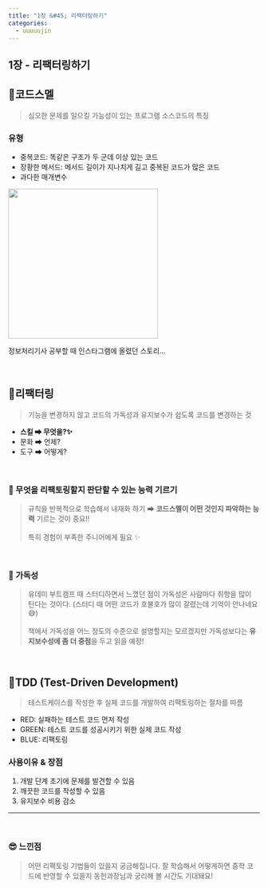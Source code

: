 ```yaml
---
title: "1장 &#45; 리팩터링하기"
categories:
  - uuuuujin
---
```


## 1장 - 리팩터링하기

## 📌코드스멜
> 심오한 문제를 일으킬 가능성이 있는 프로그램 소스코드의 특징

### 유형
- 중복코드: 똑같은 구조가 두 군데 이상 있는 코드
- 장황한 메서드: 메서드 길이가 지나치게 길고 중복된 코드가 많은 코드
- 과다한 매개변수


<img src="https://github.com/FiveLinesofCodeStudy/docs/assets/75356503/9c2eefff-c427-450c-9c23-04314e055346" width='300'>

정보처리기사 공부할 때 인스타그램에 올렸던 스토리...

<br>

## 📌리팩터링
> 기능을 변경하지 않고 코드의 가독성과 유지보수가 쉽도록 코드를 변경하는 것

- **스킬 ➡ 무엇을?✨** 
- 문화 ➡ 언제?
- 도구 ➡ 어떻게?

<br>

### 🧐 무엇을 리팩토링할지 판단할 수 있는 능력 기르기
> 규칙을 반복적으로 학습해서 내재화 하기 ➡ **코드스멜이 어떤 것인지 파악하는 능력** 기르는 것이 중요!! <br><br> 특히 경험이 부족한 주니어에게 필요 ✨

<br>

### 🤔 가독성
> 유데미 부트캠프 때 스터디하면서 느꼈던 점이 가독성은 사람마다 취향을 많이 탄다는 것이다. (스터디 때 어떤 코드가 호불호가 많이 갈렸는데 기억이 안나네요😅) <br><br> 책에서 가독성을 어느 정도의 수준으로 설명할지는 모르겠지만 가독성보다는 **유지보수성에 좀 더 중점**을 두고 읽을 예정!

<br>

## 📌TDD (Test-Driven Development)
> 테스트케이스를 작성한 후 실제 코드를 개발하여 리팩토링하는 절차를 따름

- RED: 실패하는 테스트 코드 먼저 작성
- GREEN: 테스트 코드를 성공시키기 위한 실제 코드 작성
- BLUE: 리팩토링


### 사용이유 & 장점
1. 개발 단계 초기에 문제를 발견할 수 있음
2. 깨끗한 코드를 작성할 수 있음
3. 유지보수 비용 감소


---

<br>

### 😎 느낀점
> 어떤 리팩토링 기법들이 있을지 궁금해집니다. 잘 학습해서 어떻게하면 중학 코드에 반영할 수 있을지 동헌과장님과 궁리해 볼 시간도 기대돼요!